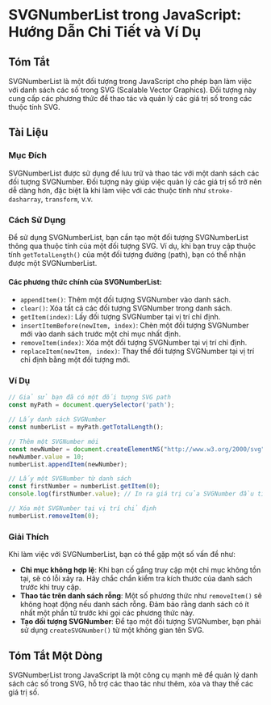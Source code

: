 <!--
Meta Description: # SVGNumberList trong JavaScript: Hướng Dẫn Chi Tiết và Ví Dụ ## Tóm Tắt SVGNumberList là một đối tượng trong JavaScript cho phép bạn làm việc với dan...
Meta Keywords: một, đối, tượng, svgnumber, các
-->

# SVGNumberList trong JavaScript: Hướng Dẫn Chi Tiết và Ví Dụ

## Tóm Tắt
SVGNumberList là một đối tượng trong JavaScript cho phép bạn làm việc với danh sách các số trong SVG (Scalable Vector Graphics). Đối tượng này cung cấp các phương thức để thao tác và quản lý các giá trị số trong các thuộc tính SVG.

## Tài Liệu
### Mục Đích
SVGNumberList được sử dụng để lưu trữ và thao tác với một danh sách các đối tượng SVGNumber. Đối tượng này giúp việc quản lý các giá trị số trở nên dễ dàng hơn, đặc biệt là khi làm việc với các thuộc tính như `stroke-dasharray`, `transform`, v.v.

### Cách Sử Dụng
Để sử dụng SVGNumberList, bạn cần tạo một đối tượng SVGNumberList thông qua thuộc tính của một đối tượng SVG. Ví dụ, khi bạn truy cập thuộc tính `getTotalLength()` của một đối tượng đường (path), bạn có thể nhận được một SVGNumberList.

#### Các phương thức chính của SVGNumberList:
- `appendItem()`: Thêm một đối tượng SVGNumber vào danh sách.
- `clear()`: Xóa tất cả các đối tượng SVGNumber trong danh sách.
- `getItem(index)`: Lấy đối tượng SVGNumber tại vị trí chỉ định.
- `insertItemBefore(newItem, index)`: Chèn một đối tượng SVGNumber mới vào danh sách trước một chỉ mục nhất định.
- `removeItem(index)`: Xóa một đối tượng SVGNumber tại vị trí chỉ định.
- `replaceItem(newItem, index)`: Thay thế đối tượng SVGNumber tại vị trí chỉ định bằng một đối tượng mới.

### Ví Dụ
```javascript
// Giả sử bạn đã có một đối tượng SVG path
const myPath = document.querySelector('path');

// Lấy danh sách SVGNumber
const numberList = myPath.getTotalLength();

// Thêm một SVGNumber mới
const newNumber = document.createElementNS("http://www.w3.org/2000/svg", "svg").createSVGNumber();
newNumber.value = 10;
numberList.appendItem(newNumber);

// Lấy một SVGNumber từ danh sách
const firstNumber = numberList.getItem(0);
console.log(firstNumber.value); // In ra giá trị của SVGNumber đầu tiên

// Xóa một SVGNumber tại vị trí chỉ định
numberList.removeItem(0);
```

### Giải Thích
Khi làm việc với SVGNumberList, bạn có thể gặp một số vấn đề như:
- **Chỉ mục không hợp lệ**: Khi bạn cố gắng truy cập một chỉ mục không tồn tại, sẽ có lỗi xảy ra. Hãy chắc chắn kiểm tra kích thước của danh sách trước khi truy cập.
- **Thao tác trên danh sách rỗng**: Một số phương thức như `removeItem()` sẽ không hoạt động nếu danh sách rỗng. Đảm bảo rằng danh sách có ít nhất một phần tử trước khi gọi các phương thức này.
- **Tạo đối tượng SVGNumber**: Để tạo một đối tượng SVGNumber, bạn phải sử dụng `createSVGNumber()` từ một không gian tên SVG.

## Tóm Tắt Một Dòng
SVGNumberList trong JavaScript là một công cụ mạnh mẽ để quản lý danh sách các số trong SVG, hỗ trợ các thao tác như thêm, xóa và thay thế các giá trị số.